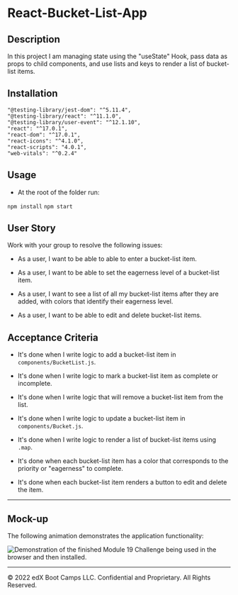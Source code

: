 # React-Bucket-List-App
## Description
In this project I am managing state using the "useState" Hook, pass data as props to child components, and use lists and keys to render a list of bucket-list items. 

## Installation


    "@testing-library/jest-dom": "^5.11.4",
    "@testing-library/react": "^11.1.0",
    "@testing-library/user-event": "^12.1.10",
    "react": "^17.0.1",
    "react-dom": "^17.0.1",
    "react-icons": "^4.1.0",
    "react-scripts": "4.0.1",
    "web-vitals": "^0.2.4"

## Usage 

- At the root of the folder run:

``` npm install ```
``` npm start ```



## User Story

Work with your group to resolve the following issues:

* As a user, I want to be able to able to enter a bucket-list item.

* As a user, I want to be able to set the eagerness level of a bucket-list item.

* As a user, I want to see a list of all my bucket-list items after they are added, with colors that identify their eagerness level.

* As a user, I want to be able to edit and delete bucket-list items.

## Acceptance Criteria

* It's done when I write logic to add a bucket-list item in `components/BucketList.js`.

* It's done when I write logic to mark a bucket-list item as complete or incomplete.

* It's done when I write logic that will remove a bucket-list item from the list.

* It's done when I write logic to update a bucket-list item in `components/Bucket.js`.

* It's done when I write logic to render a list of bucket-list items using `.map`.

* It's done when each bucket-list item has a color that corresponds to the priority or "eagerness" to complete.

* It's done when each bucket-list item renders a button to edit and delete the item.  

---

## Mock-up

The following animation demonstrates the application functionality:

![Demonstration of the finished Module 19 Challenge being used in the browser and then installed.](./images/localhost_3000_%20(1).png)

---
© 2022 edX Boot Camps LLC. Confidential and Proprietary. All Rights Reserved.